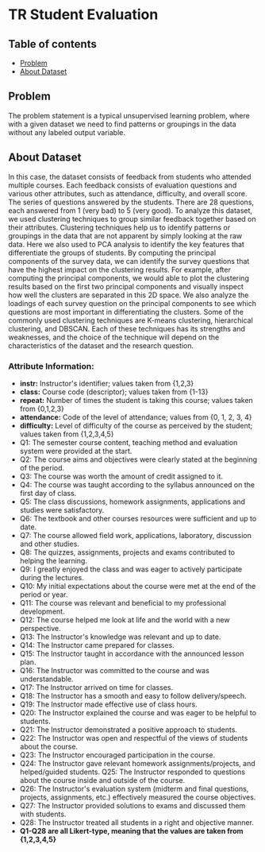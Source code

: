 # TR Student Evaluation

## Table of contents
* [Problem](#Problem)
* [About Dataset](#About-Dataset)

## Problem
The problem statement is a typical unsupervised learning problem, where with a given dataset we need to find patterns or groupings in the data without any labeled output variable.

## About Dataset
In this case, the dataset consists of feedback from students who attended multiple courses. Each feedback consists of evaluation questions and various other attributes, such as attendance, difficulty, and overall score. The series of questions answered by the students. There are 28 questions, each answered from 1 (very bad) to 5 (very good).
To analyze this dataset, we used clustering techniques to group similar feedback together based on their attributes. Clustering techniques help us to identify patterns or groupings in the data that are not apparent by simply looking at the raw data.
Here we also used to PCA analysis to identify the key features that differentiate the groups of students. By computing the principal components of the survey data, we can identify the survey questions that have the highest impact on the clustering results.
For example, after computing the principal components, we would able to plot the clustering results based on the first two principal components and visually inspect how well the clusters are separated in this 2D space. We also analyze the loadings of each survey question on the principal components to see which questions are most important in differentiating the clusters.
Some of the commonly used clustering techniques are K-means clustering, hierarchical clustering, and DBSCAN. Each of these techniques has its strengths and weaknesses, and the choice of the technique will depend on the characteristics of the dataset and the research question.

### Attribute Information: 
* **instr:** Instructor's identifier; values taken from {1,2,3} 
* **class:** Course code (descriptor); values taken from {1-13} 
* **repeat:** Number of times the student is taking this course; values taken from {0,1,2,3} 
* **attendance:** Code of the level of attendance; values from {0, 1, 2, 3, 4} 
* **difficulty:** Level of difficulty of the course as perceived by the student; values taken from {1,2,3,4,5}
* Q1: The semester course content, teaching method and evaluation system were provided at the start. 
* Q2: The course aims and objectives were clearly stated at the beginning of the period.
* Q3: The course was worth the amount of credit assigned to it. 
* Q4: The course was taught according to the syllabus announced on the first day of class. 
* Q5: The class discussions, homework assignments, applications and studies were satisfactory. 
* Q6: The textbook and other courses resources were sufficient and up to date. 
* Q7: The course allowed field work, applications, laboratory, discussion and other studies. 
* Q8: The quizzes, assignments, projects and exams contributed to helping the learning. 
* Q9: I greatly enjoyed the class and was eager to actively participate during the lectures. 
* Q10: My initial expectations about the course were met at the end of the period or year. 
* Q11: The course was relevant and beneficial to my professional development. 
* Q12: The course helped me look at life and the world with a new perspective. 
* Q13: The Instructor's knowledge was relevant and up to date. 
* Q14: The Instructor came prepared for classes.
* Q15: The Instructor taught in accordance with the announced lesson plan. 
* Q16: The Instructor was committed to the course and was understandable. 
* Q17: The Instructor arrived on time for classes. 
* Q18: The Instructor has a smooth and easy to follow delivery/speech. 
* Q19: The Instructor made effective use of class hours. 
* Q20: The Instructor explained the course and was eager to be helpful to students. 
* Q21: The Instructor demonstrated a positive approach to students. 
* Q22: The Instructor was open and respectful of the views of students about the course. 
* Q23: The Instructor encouraged participation in the course. 
* Q24: The Instructor gave relevant homework assignments/projects, and helped/guided students. Q25: The Instructor responded to questions about the course inside and outside of the course. 
* Q26: The Instructor's evaluation system (midterm and final questions, projects, assignments, etc.) effectively measured the course objectives. 
* Q27: The Instructor provided solutions to exams and discussed them with students. 
* Q28: The Instructor treated all students in a right and objective manner. 
* **Q1-Q28 are all Likert-type, meaning that the values are taken from {1,2,3,4,5}**
